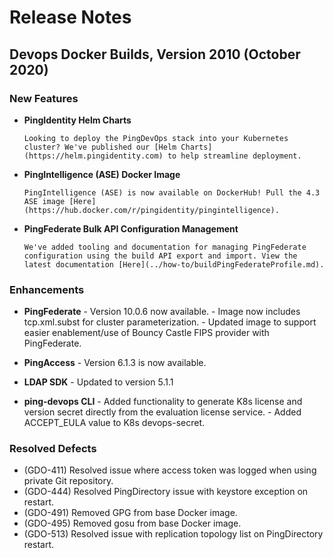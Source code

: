 # Release Notes

## Devops Docker Builds, Version 2010 (October 2020)

### New Features

- **PingIdentity Helm Charts**

      Looking to deploy the PingDevOps stack into your Kubernetes cluster? We've published our [Helm Charts](https://helm.pingidentity.com) to help streamline deployment.

- **PingIntelligence (ASE) Docker Image**

      PingIntelligence (ASE) is now available on DockerHub! Pull the 4.3 ASE image [Here](https://hub.docker.com/r/pingidentity/pingintelligence).

- **PingFederate Bulk API Configuration Management**

      We've added tooling and documentation for managing PingFederate configuration using the build API export and import. View the latest documentation [Here](../how-to/buildPingFederateProfile.md).

### Enhancements

- **PingFederate**
      - Version 10.0.6 now available.
      - Image now includes tcp.xml.subst for cluster parameterization.
      - Updated image to support easier enablement/use of Bouncy Castle FIPS provider with PingFederate.

- **PingAccess**
      - Version 6.1.3 is now available.

- **LDAP SDK**
      - Updated to version 5.1.1

- **ping-devops CLI**
      - Added functionality to generate K8s license and version secret directly from the evaluation license service.
      - Added ACCEPT_EULA value to K8s devops-secret.

### Resolved Defects

- (GDO-411) Resolved issue where access token was logged when using private Git repository.
- (GDO-444) Resolved PingDirectory issue with keystore exception on restart.
- (GDO-491) Removed GPG from base Docker image.
- (GDO-495) Removed gosu from base Docker image.
- (GDO-513) Resolved issue with replication topology list on PingDirectory restart.
